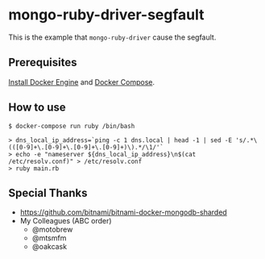 # mongo-ruby-driver-segfault

This is the example that `mongo-ruby-driver` cause the segfault.

## Prerequisites

[Install Docker Engine](https://docs.docker.com/engine/install/) and [Docker Compose](https://docs.docker.com/compose/install/).

## How to use

```
$ docker-compose run ruby /bin/bash

> dns_local_ip_address=`ping -c 1 dns.local | head -1 | sed -E 's/.*\(([0-9]+\.[0-9]+\.[0-9]+\.[0-9]+)\).*/\1/'`
> echo -e "nameserver ${dns_local_ip_address}\n$(cat /etc/resolv.conf)" > /etc/resolv.conf
> ruby main.rb
```

## Special Thanks

- https://github.com/bitnami/bitnami-docker-mongodb-sharded
- My Colleagues (ABC order)
  - @motobrew
  - @mtsmfm
  - @oakcask
